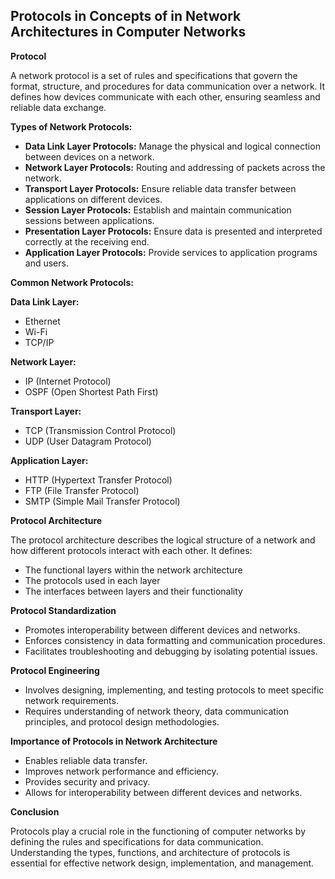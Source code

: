 ## Protocols in Concepts of in Network Architectures in Computer Networks

**Protocol**

A network protocol is a set of rules and specifications that govern the format, structure, and procedures for data communication over a network. It defines how devices communicate with each other, ensuring seamless and reliable data exchange. 


**Types of Network Protocols:**

- **Data Link Layer Protocols:** Manage the physical and logical connection between devices on a network. 
- **Network Layer Protocols:** Routing and addressing of packets across the network.
- **Transport Layer Protocols:** Ensure reliable data transfer between applications on different devices.
- **Session Layer Protocols:** Establish and maintain communication sessions between applications.
- **Presentation Layer Protocols:** Ensure data is presented and interpreted correctly at the receiving end.
- **Application Layer Protocols:** Provide services to application programs and users.


**Common Network Protocols:**

**Data Link Layer:**
- Ethernet
- Wi-Fi
- TCP/IP


**Network Layer:**
- IP (Internet Protocol)
- OSPF (Open Shortest Path First)


**Transport Layer:**
- TCP (Transmission Control Protocol)
- UDP (User Datagram Protocol)


**Application Layer:**
- HTTP (Hypertext Transfer Protocol)
- FTP (File Transfer Protocol)
- SMTP (Simple Mail Transfer Protocol)


**Protocol Architecture**

The protocol architecture describes the logical structure of a network and how different protocols interact with each other. It defines:

- The functional layers within the network architecture
- The protocols used in each layer
- The interfaces between layers and their functionality


**Protocol Standardization**

- Promotes interoperability between different devices and networks.
- Enforces consistency in data formatting and communication procedures.
- Facilitates troubleshooting and debugging by isolating potential issues.


**Protocol Engineering**

- Involves designing, implementing, and testing protocols to meet specific network requirements.
- Requires understanding of network theory, data communication principles, and protocol design methodologies.


**Importance of Protocols in Network Architecture**

- Enables reliable data transfer.
- Improves network performance and efficiency.
- Provides security and privacy.
- Allows for interoperability between different devices and networks.


**Conclusion**

Protocols play a crucial role in the functioning of computer networks by defining the rules and specifications for data communication. Understanding the types, functions, and architecture of protocols is essential for effective network design, implementation, and management.